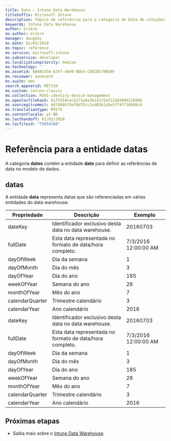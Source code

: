 ```yaml
---
title: Data – Intune Data Warehouse
titleSuffix: Microsoft Intune
description: Tópico de referência para a categoria de Data de coleções de entidade na API Intune Data Warehouse.
keywords: Intune Data Warehouse
author: Erikre
ms.author: erikre
manager: dougeby
ms.date: 01/03/2020
ms.topic: reference
ms.service: microsoft-intune
ms.subservice: developer
ms.localizationpriority: medium
ms.technology: ''
ms.assetid: 6B4BC650-62F7-4049-9DE4-CDECB579B58F
ms.reviewer: aanavath
ms.suite: ems
search.appverid: MET150
ms.custom: intune-classic
ms.collection: M365-identity-device-management
ms.openlocfilehash: b1f5354cecb271e6e3b141c5af12a9309d210d0b
ms.sourcegitcommit: 8d7406b75ef0d75cc2ed03b1a5e5f74ff10b98c0
ms.translationtype: MTE75
ms.contentlocale: pt-BR
ms.lasthandoff: 01/03/2020
ms.locfileid: "75654168"
---
```

# <a name="reference-for-dates-entity"></a>Referência para a entidade datas

A categoria **dates** contém a entidade **date** para definir as referências de data no modelo de dados.

## <a name="dates"></a>datas

A entidade **data** representa datas que são referenciadas em várias entidades do data warehouse.


|    Propriedade     |                      Descrição                       |       Exemplo        |
|-----------------|--------------------------------------------------------|----------------------|
|     dateKey     | Identificador exclusivo desta data no data warehouse. |       20160703       |
|    fullDate     |    Esta data representada no formato de data/hora completo.     | 7/3/2016 12:00:00 AM |
|    dayOfWeek    |                      Dia da semana                       |          1           |
|   dayOfMonth    |                      Dia do mês                      |          3           |
|    dayOfYear    |                      Dia do ano                       |         185          |
|   weekOfYear    |                      Semana do ano                      |          28          |
|   monthOfYear   |                   Mês do ano                    |          7           |
| calendarQuarter |                    Trimestre calendário                    |          3           |
|  calendarYear   |                     Ano calendário                      |         2016         |
|     dateKey     | Identificador exclusivo desta data no data warehouse. |       20160703       |
|    fullDate     |    Esta data representada no formato de data/hora completo.     | 7/3/2016 12:00:00 AM |
|    dayOfWeek    |                      Dia da semana                       |          1           |
|   dayOfMonth    |                      Dia do mês                      |          3           |
|    dayOfYear    |                      Dia do ano                       |         185          |
|   weekOfYear    |                      Semana do ano                      |          28          |
|   monthOfYear   |                   Mês do ano                    |          7           |
| calendarQuarter |                    Trimestre calendário                    |          3           |
|  calendarYear   |                     Ano calendário                      |         2016         |

## <a name="next-steps"></a>Próximas etapas

- Saiba mais sobre o [Intune Data Warehouse](../reports-nav-create-intune-reports.md).
